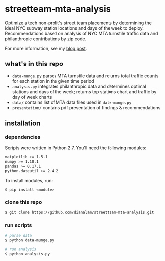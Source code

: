 # streetteam-mta-analysis
Optimize a tech non-profit's street team placements by determining the ideal NYC subway station locations and days of the week
to deploy. Recommendations based on analysis of NYC MTA turnstile traffic data and philanthropic contributions by zip code. 

For more information, see my [blog post](http://dianalam.github.io/2016/01/16/munging-mta.html).

## what's in this repo
* `data-munge.py` parses MTA turnstile data and returns total traffic counts for each station in the given time period
* `analysis.py` integrates philanthropic data and determines optimal stations and days of the week; returns top stations
chart and traffic by day of week charts
* `data/` contains list of MTA data files used in `date-munge.py`
* `presentation/` contains pdf presentation of findings & recommendations

## installation
### dependencies
Scripts were written in Python 2.7. You'll need the following modules: 
```bash
matplotlib >= 1.5.1  
numpy >= 1.10.1  
pandas >= 0.17.1  
python-dateutil >= 2.4.2
```

To install modules, run:  
```bash
$ pip install <module>
```

### clone this repo  
```bash
$ git clone https://github.com/dianalam/streetteam-mta-analysis.git
```

### run scripts
```bash
# parse data
$ python data-munge.py

# run analysis
$ python analysis.py
```
